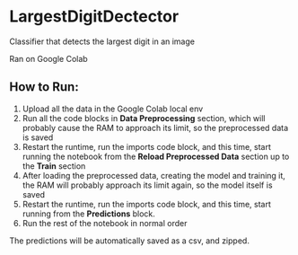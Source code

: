 # LargestDigitDectector
Classifier that detects the largest digit in an image

Ran on Google Colab
## How to Run:
1. Upload all the data in the Google Colab local env
2. Run all the code blocks in **Data Preprocessing** section, which will probably cause the RAM to approach its limit, so the preprocessed data is saved
3. Restart the runtime, run the imports code block, and this time, start running the notebook from the **Reload Preprocessed Data** section up to the **Train** section
5. After loading the preprocessed data, creating the model and training it, the RAM will probably approach its limit again, so the model itself is saved
6. Restart the runtime, run the imports code block, and this time, start running from the **Predictions** block.
4. Run the rest of the notebook in normal order

The predictions will be automatically saved as a csv, and zipped.
